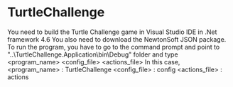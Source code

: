 # TurtleChallenge
You need to build the Turtle Challenge game in Visual Studio IDE in .Net framework 4.6 
You also need to download the NewtonSoft JSON package. 
To run the program, you have to go to the command prompt and point to "..\TurtleChallenge.Application\bin\Debug" folder 
and type  <program_name> <config_file> <actions_file>
In this case,
<program_name> : TurtleChallenge
<config_file>  : config
<actions_file> : actions

